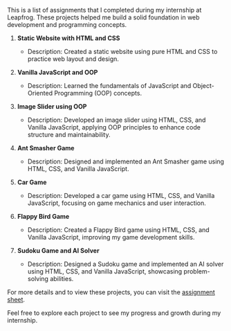 This is a list of assignments that I completed during my internship at Leapfrog. These projects helped me build a solid foundation in web development and programming concepts.

1. **Static Website with HTML and CSS**
   - Description: Created a static website using pure HTML and CSS to practice web layout and design.

2. **Vanilla JavaScript and OOP**
   - Description: Learned the fundamentals of JavaScript and Object-Oriented Programming (OOP) concepts.

3. **Image Slider using OOP**
   - Description: Developed an image slider using HTML, CSS, and Vanilla JavaScript, applying OOP principles to enhance code structure and maintainability.

4. **Ant Smasher Game**
   - Description: Designed and implemented an Ant Smasher game using HTML, CSS, and Vanilla JavaScript.

5. **Car Game**
   - Description: Developed a car game using HTML, CSS, and Vanilla JavaScript, focusing on game mechanics and user interaction.

6. **Flappy Bird Game**
   - Description: Created a Flappy Bird game using HTML, CSS, and Vanilla JavaScript, improving my game development skills.

8. **Sudoku Game and AI Solver**
   - Description: Designed a Sudoku game and implemented an AI solver using HTML, CSS, and Vanilla JavaScript, showcasing problem-solving abilities.

For more details and to view these projects, you can visit the [assignment sheet](https://asis012.github.io/HTML-CSS-JS-assignments/assignmentsheet/).

Feel free to explore each project to see my progress and growth during my internship.
